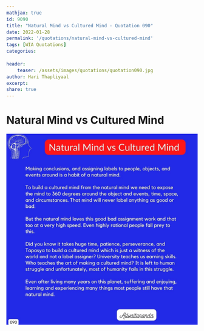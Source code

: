 ```yaml
---
mathjax: true
id: 9090
title: "Natural Mind vs Cultured Mind - Quotation 090"
date: 2022-01-28
permalink: '/quotations/natural-mind-vs-cultured-mind'
tags: [WIA Quotations] 
categories: 

header:
    teaser: /assets/images/quotations/quotation090.jpg
author: Hari Thapliyaal 
excerpt:
share: true 
---
```


# Natural Mind vs Cultured Mind

![Natural Mind vs Cultured Mind](/assets/images/quotations/quotation090.jpg)
